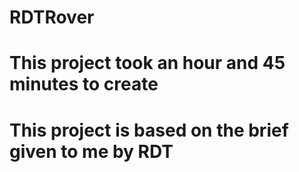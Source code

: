 # RDTRover
# This project took an hour and 45 minutes to create
# This project is based on the brief given to me by RDT 
